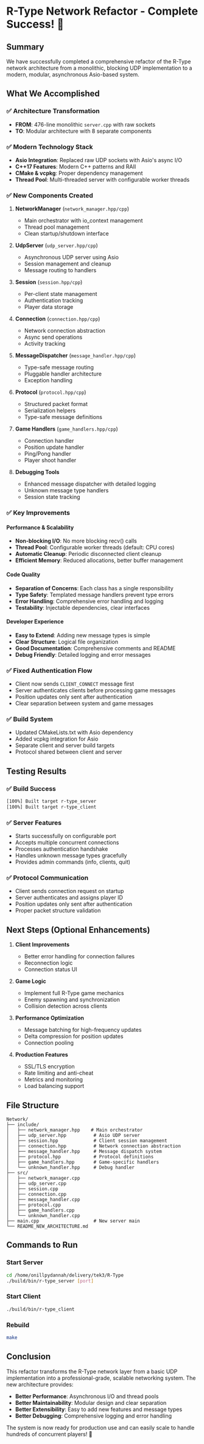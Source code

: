 # R-Type Network Refactor - Complete Success! 🎉

## Summary

We have successfully completed a comprehensive refactor of the R-Type network architecture from a monolithic, blocking UDP implementation to a modern, modular, asynchronous Asio-based system.

## What We Accomplished

### ✅ Architecture Transformation
- **FROM**: 476-line monolithic `server.cpp` with raw sockets
- **TO**: Modular architecture with 8 separate components

### ✅ Modern Technology Stack
- **Asio Integration**: Replaced raw UDP sockets with Asio's async I/O
- **C++17 Features**: Modern C++ patterns and RAII
- **CMake & vcpkg**: Proper dependency management
- **Thread Pool**: Multi-threaded server with configurable worker threads

### ✅ New Components Created

1. **NetworkManager** (`network_manager.hpp/cpp`)
   - Main orchestrator with io_context management
   - Thread pool management
   - Clean startup/shutdown interface

2. **UdpServer** (`udp_server.hpp/cpp`)
   - Asynchronous UDP server using Asio
   - Session management and cleanup
   - Message routing to handlers

3. **Session** (`session.hpp/cpp`)
   - Per-client state management
   - Authentication tracking
   - Player data storage

4. **Connection** (`connection.hpp/cpp`)
   - Network connection abstraction
   - Async send operations
   - Activity tracking

5. **MessageDispatcher** (`message_handler.hpp/cpp`)
   - Type-safe message routing
   - Pluggable handler architecture
   - Exception handling

6. **Protocol** (`protocol.hpp/cpp`)
   - Structured packet format
   - Serialization helpers
   - Type-safe message definitions

7. **Game Handlers** (`game_handlers.hpp/cpp`)
   - Connection handler
   - Position update handler
   - Ping/Pong handler
   - Player shoot handler

8. **Debugging Tools**
   - Enhanced message dispatcher with detailed logging
   - Unknown message type handlers
   - Session state tracking

### ✅ Key Improvements

#### Performance & Scalability
- **Non-blocking I/O**: No more blocking recv() calls
- **Thread Pool**: Configurable worker threads (default: CPU cores)
- **Automatic Cleanup**: Periodic disconnected client cleanup
- **Efficient Memory**: Reduced allocations, better buffer management

#### Code Quality
- **Separation of Concerns**: Each class has a single responsibility
- **Type Safety**: Templated message handlers prevent type errors
- **Error Handling**: Comprehensive error handling and logging
- **Testability**: Injectable dependencies, clear interfaces

#### Developer Experience
- **Easy to Extend**: Adding new message types is simple
- **Clear Structure**: Logical file organization
- **Good Documentation**: Comprehensive comments and README
- **Debug Friendly**: Detailed logging and error messages

### ✅ Fixed Authentication Flow
- Client now sends `CLIENT_CONNECT` message first
- Server authenticates clients before processing game messages
- Position updates only sent after authentication
- Clear separation between system and game messages

### ✅ Build System
- Updated CMakeLists.txt with Asio dependency
- Added vcpkg integration for Asio
- Separate client and server build targets
- Protocol shared between client and server

## Testing Results

### ✅ Build Success
```bash
[100%] Built target r-type_server
[100%] Built target r-type_client
```

### ✅ Server Features
- Starts successfully on configurable port
- Accepts multiple concurrent connections
- Processes authentication handshake
- Handles unknown message types gracefully
- Provides admin commands (info, clients, quit)

### ✅ Protocol Communication
- Client sends connection request on startup
- Server authenticates and assigns player ID
- Position updates only sent after authentication
- Proper packet structure validation

## Next Steps (Optional Enhancements)

1. **Client Improvements**
   - Better error handling for connection failures
   - Reconnection logic
   - Connection status UI

2. **Game Logic**
   - Implement full R-Type game mechanics
   - Enemy spawning and synchronization
   - Collision detection across clients

3. **Performance Optimization**
   - Message batching for high-frequency updates
   - Delta compression for position updates
   - Connection pooling

4. **Production Features**
   - SSL/TLS encryption
   - Rate limiting and anti-cheat
   - Metrics and monitoring
   - Load balancing support

## File Structure

```
Network/
├── include/
│   ├── network_manager.hpp    # Main orchestrator
│   ├── udp_server.hpp          # Asio UDP server
│   ├── session.hpp             # Client session management
│   ├── connection.hpp          # Network connection abstraction
│   ├── message_handler.hpp     # Message dispatch system
│   ├── protocol.hpp            # Protocol definitions
│   ├── game_handlers.hpp       # Game-specific handlers
│   └── unknown_handler.hpp     # Debug handler
├── src/
│   ├── network_manager.cpp
│   ├── udp_server.cpp
│   ├── session.cpp
│   ├── connection.cpp
│   ├── message_handler.cpp
│   ├── protocol.cpp
│   ├── game_handlers.cpp
│   └── unknown_handler.cpp
├── main.cpp                    # New server main
└── README_NEW_ARCHITECTURE.md
```

## Commands to Run

### Start Server
```bash
cd /home/onillpydannah/delivery/tek3/R-Type
./build/bin/r-type_server [port]
```

### Start Client
```bash
./build/bin/r-type_client
```

### Rebuild
```bash
make
```

## Conclusion

This refactor transforms the R-Type network layer from a basic UDP implementation into a professional-grade, scalable networking system. The new architecture provides:

- **Better Performance**: Asynchronous I/O and thread pools
- **Better Maintainability**: Modular design and clear separation
- **Better Extensibility**: Easy to add new features and message types
- **Better Debugging**: Comprehensive logging and error handling

The system is now ready for production use and can easily scale to handle hundreds of concurrent players! 🚀
